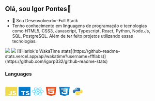 ## Olá, sou Igor Pontes👋



- 🔭 Sou Desenvolverdor-Full Stack
- Tenho conhecimento em linguagens de programação e tecnologias como HTML5, CSS3, Javascript, Typescript, React, Python, Node.Js, SQL, PostgreSQL. Além de ter feito projetos utilizando essas tecnologias.
  
<img height="180em" src="https://github-readme-stats.vercel.app/api/top-langs/?username=igorp332&layout=compact&langs_count=7&theme=dark"/>
<img height="180em" src="https://github-readme-stats.vercel.app/api/?username=igorp332&show_icons=true&theme=dark&include_all_commits=true&count_private=true"/>
[![Harlok's WakaTime stats](https://github-readme-stats.vercel.app/api/wakatime?username=ffflabs)](https://github.com/igorp332/github-readme-stats)

### Languages
<div style="display: inline_block"><br>
  <img align="center" alt="Rafa-Js" height="30" width="40" src="https://raw.githubusercontent.com/devicons/devicon/master/icons/javascript/javascript-plain.svg">
  <img align="center" alt="Rafa-Ts" height="30" width="40" src="https://raw.githubusercontent.com/devicons/devicon/master/icons/typescript/typescript-plain.svg">
  <img align="center" alt="Rafa-React" height="30" width="40" src="https://raw.githubusercontent.com/devicons/devicon/master/icons/react/react-original.svg">
  <img align="center" alt="Rafa-HTML" height="30" width="40" src="https://raw.githubusercontent.com/devicons/devicon/master/icons/html5/html5-original.svg">
  <img align="center" alt="Rafa-CSS" height="30" width="40" src="https://raw.githubusercontent.com/devicons/devicon/master/icons/css3/css3-original.svg">
  <img align="center" alt="Rafa-Python" height="30" width="40" src="https://raw.githubusercontent.com/devicons/devicon/master/icons/python/python-original.svg">
</div>

  
